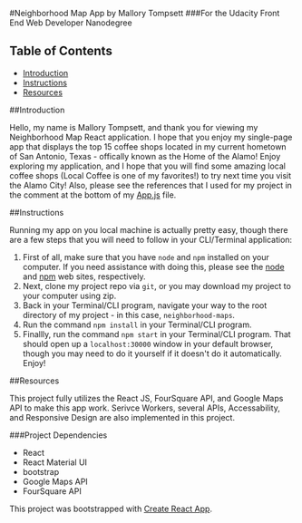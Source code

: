 #Neighborhood Map App by Mallory Tompsett
###For the Udacity Front End Web Developer Nanodegree


## Table of Contents

- [Introduction](*introduction)
- [Instructions](*instructions)
- [Resources](*resources)

##Introduction

Hello, my name is Mallory Tompsett, and thank you for viewing my Neighborhood Map React application. I hope that you enjoy my single-page app that displays the top 15 coffee shops located in my current hometown of San Antonio, Texas - offically known as the Home of the Alamo! Enjoy exploring my application, and I hope that you will find some amazing local coffee shops (Local Coffee is one of my favorites!) to try next time you visit the Alamo City! Also, please see the references that I used for my project in the comment at the bottom of my [App.js](./src/app.js) file.

##Instructions

Running my app on you local machine is actually pretty easy, though there are a few steps that you will need to follow in your CLI/Terminal application:
 1) First of all, make sure that you have `node` and `npm` installed on your computer. If you need assistance with doing this, please see the [node](https://nodejs.org/en/) and [npm](https://www.npmjs.com/) web sites, respectively.
 2) Next, clone my project repo via `git`, or you may download my project to your computer using zip.
 3) Back in your Terminal/CLI program, navigate your way to the root directory of my project - in this case, `neighborhood-maps`.
 4) Run the command `npm install` in your Terminal/CLI program.
 5) Finallly, run the command `npm start` in your Terminal/CLI program. That should open up a `localhost:30000` window in your default browser, though you may need to do it yourself if it doesn't do it automatically. Enjoy!

 ##Resources

 This project fully utilizes the React JS, FourSquare API, and Google Maps API to make this app work. Serivce Workers, several APIs, Accessability, and Responsive Design are also implemented in this project.

 ###Project Dependencies
* React
* React Material UI
* bootstrap
* Google Maps API
* FourSquare API

This project was bootstrapped with [Create React App](https://github.com/facebook/create-react-app).

